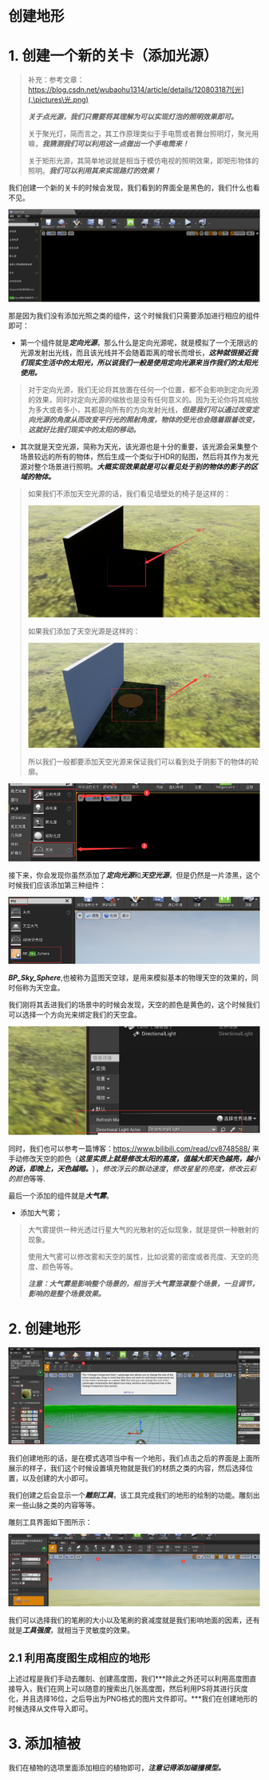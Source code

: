 # 创建地形

# 1. 创建一个新的关卡（添加光源）

> 补充：参考文章：https://blog.csdn.net/wubaohu1314/article/details/120803187![光](.\pictures\光.png)
>
> ***关于点光源，我们只需要将其理解为可以实现灯泡的照明效果即可。***
>
> 关于聚光灯，简而言之，其工作原理类似于手电筒或者舞台照明灯，聚光用嘛，***我猜测我们可以利用这一点做出一个手电筒来！***
>
> 关于矩形光源，其简单地说就是相当于模仿电视的照明效果，即矩形物体的照明。***我们可以利用其来实现路灯的效果！***



我们创建一个新的关卡的时候会发现，我们看到的界面全是黑色的，我们什么也看不见。

![黑色](.\pictures\黑色.png)

那是因为我们没有添加光照之类的组件，这个时候我们只需要添加进行相应的组件即可：

- 第一个组件就是***定向光源***，那么什么是定向光源呢，就是模拟了一个无限远的光源发射出光线，而且该光线并不会随着距离的增长而增长，***这种就很接近我们现实生活中的太阳光，所以说我们一般是使用定向光源来当作我们的太阳光使用。***

> 对于定向光源，我们无论将其放置在任何一个位置，都不会影响到定向光源的效果，同时对定向光源的缩放也是没有任何意义的。因为无论你将其缩放为多大或者多小，其都是向所有的方向发射光线，***但是我们可以通过改变定向光源的角度从而改变平行光的照射角度，物体的受光也会随着跟着改变，这就好比我们现实中的太阳的移动。***

- 其次就是天空光源，简称为天光，该光源也是十分的重要，该光源会采集整个场景较远的所有的物体，然后生成一个类似于HDR的贴图，然后将其作为发光源对整个场景进行照明。***大概实现效果就是可以看见处于别的物体的影子的区域的物体。***

> 如果我们不添加天空光源的话，我们看见墙壁处的椅子是这样的：
>
> <img src=".\pictures\无天空光源.png" alt="无天空光源" style="zoom:80%;" />
>
> 如果我们添加了天空光源是这样的：
>
> <img src=".\pictures\有天空光源.png" alt="有天空光源" style="zoom:80%;" />
>
> 所以我们一般都要添加天空光源来保证我们可以看到处于阴影下的物体的轮廓。

![添加1](.\pictures\添加1.png)

接下来，你会发现你虽然添加了***定向光源***和***天空光源***，但是仍然是一片漆黑，这个时候我们应该添加第三种组件：

![天空](.\pictures\天空.png)

***BP_Sky_Sphere***,也被称为蓝图天空球，是用来模拟基本的物理天空的效果的，同时俗称为天空盒。

我们刚将其丢进我们的场景中的时候会发现，天空的颜色是黄色的，这个时候我们可以选择一个方向光来绑定我们的天空盒。

![Setting](.\pictures\Setting.png)

同时，我们也可以参考一篇博客：https://www.bilibili.com/read/cv8748588/ 来手动修改天空的颜色（***这里实质上就是修改太阳的高度，值越大即天色越亮，越小的话，即晚上，天色越暗。***），*修改浮云的飘动速度*，*修改星星的亮度，修改云彩的颜色*等等.

最后一个添加的组件就是***大气雾***。

- 添加大气雾；

> 大气雾提供一种光透过行星大气的光散射的近似现象，就是提供一种散射的现象。
>
> 使用大气雾可以修改雾和天空的属性，比如说雾的密度或者亮度、天空的亮度、颜色等等。
>
> ***注意：大气雾是影响整个场景的，相当于大气雾笼罩整个场景，一旦调节，影响的是整个场景效果。***

# 2. 创建地形

![地形](.\pictures\地形.png)

我们创建地形的话，是在模式选项当中有一个地形，我们点击之后的界面是上面所展示的样子，我们这个时候设置填充物就是我们的材质之类的内容，然后选择位置，以及创建的大小即可。

我们创建之后会显示一个***雕刻工具***，该工具完成我们的地形的绘制的功能。雕刻出来一些山脉之类的内容等等。

雕刻工具界面如下图所示：

![雕刻](.\pictures\雕刻.png)

我们可以选择我们的笔刷的大小以及笔刷的衰减度就是我们影响地面的因素，还有就是***工具强度***，就相当于灵敏度的效果。

## 2.1 利用高度图生成相应的地形

上述过程是我们手动去雕刻、创建高度图，我们***除此之外还可以利用高度图直接导入，我们在网上可以随意的搜索出几张高度图，然后利用PS将其进行灰度化，并且选择16位，之后导出为PNG格式的图片文件即可。***我们在创建地形的时候选择从文件导入即可。

# 3. 添加植被

我们在植物的选项里面添加相应的植物即可，***注意记得添加碰撞模型。***